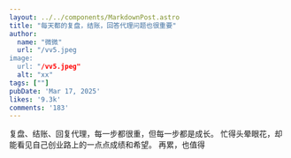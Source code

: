 ```yaml
---
layout: ../../components/MarkdownPost.astro
title: "每天都的复盘，结账，回答代理问题也很重要"
author: 
  name: "微微"
  url: "/vv5.jpeg
image:
  url: "/vv5.jpeg"
  alt: "xx"
tags: [""]
pubDate: 'Mar 17, 2025'
likes: '9.3k'
comments: '183'
---
```


复盘、结账、回复代理，每一步都很重，但每一步都是成长。
忙得头晕眼花，却能看见自己创业路上的一点点成绩和希望。
再累，也值得


